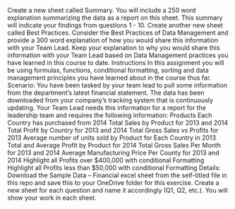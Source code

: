 Create a new sheet called Summary. You will include a 250 word explanation summarizing the data as a report on this sheet. This summary will indicate your findings from questions 1 - 10.
Create another new sheet called Best Practices. Consider the Best Practices of Data Management and provide a 300 word explanation of how you would share this information with your Team Lead. Keep your explanation to why you would share this information with your Team Lead based on Data Management practices you have learned in this course to date.
Instructions
In this assignment you will be using formulas, functions, conditional formatting, sorting and data management principles you have learned about in the course thus far.
Scenario: You have been tasked by your team lead to pull some information from the department’s latest financial statement. The data has been downloaded from your company’s tracking system that is continuously updating. Your Team Lead needs this information for a report for the leadership team and requires the following information:
Products Each Country has purchased from 2014
Total Sales by Product for 2013 and 2014
Total Profit by Country for 2013 and 2014
Total Gross Sales vs Profits for 2013
Average number of units sold by Product for Each Country in 2013
Total and Average Profit by Product for 2014
Total Gross Sales Per Month for 2013 and 2014
Average Manufacturing Price Per County for 2013 and 2014
Highlight all Profits over $400,000 with conditional Formatting
Highlight all Profits less than $50,000 with conditional Formatting
Details:
Download the Sample Data – Financial excel sheet from the self-titled file in this repo and save this to your OneDrive folder for this exercise. 
Create a new sheet for each question and name it accordingly (Q1, Q2, etc.). You will show your work in each sheet. 

